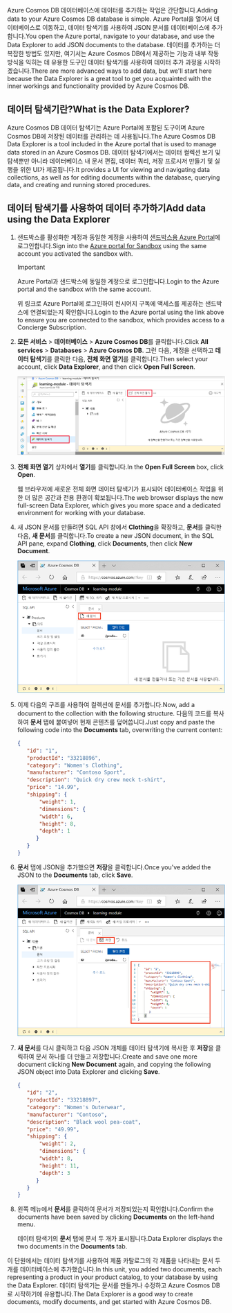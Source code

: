 <span data-ttu-id="18129-101">Azure Cosmos DB 데이터베이스에 데이터를 추가하는 작업은 간단합니다.</span><span class="sxs-lookup"><span data-stu-id="18129-101">Adding data to your Azure Cosmos DB database is simple.</span></span> <span data-ttu-id="18129-102">Azure Portal을 열어서 데이터베이스로 이동하고, 데이터 탐색기를 사용하여 JSON 문서를 데이터베이스에 추가합니다.</span><span class="sxs-lookup"><span data-stu-id="18129-102">You open the Azure portal, navigate to your database, and use the Data Explorer to add JSON documents to the database.</span></span> <span data-ttu-id="18129-103">데이터를 추가하는 더 복잡한 방법도 있지만, 여기서는 Azure Cosmos DB에서 제공하는 기능과 내부 작동 방식을 익히는 데 유용한 도구인 데이터 탐색기를 사용하여 데이터 추가 과정을 시작하겠습니다.</span><span class="sxs-lookup"><span data-stu-id="18129-103">There are more advanced ways to add data, but we'll start here because the Data Explorer is a great tool to get you acquainted with the inner workings and functionality provided by Azure Cosmos DB.</span></span>

## <a name="what-is-the-data-explorer"></a><span data-ttu-id="18129-104">데이터 탐색기란?</span><span class="sxs-lookup"><span data-stu-id="18129-104">What is the Data Explorer?</span></span>
<span data-ttu-id="18129-105">Azure Cosmos DB 데이터 탐색기는 Azure Portal에 포함된 도구이며 Azure Cosmos DB에 저장된 데이터를 관리하는 데 사용됩니다.</span><span class="sxs-lookup"><span data-stu-id="18129-105">The Azure Cosmos DB Data Explorer is a tool included in the Azure portal that is used to manage data stored in an Azure Cosmos DB.</span></span> <span data-ttu-id="18129-106">데이터 탐색기에서는 데이터 컬렉션 보기 및 탐색뿐만 아니라 데이터베이스 내 문서 편집, 데이터 쿼리, 저장 프로시저 만들기 및 실행을 위한 UI가 제공됩니다.</span><span class="sxs-lookup"><span data-stu-id="18129-106">It provides a UI for viewing and navigating data collections, as well as for editing documents within the database, querying data, and creating and running stored procedures.</span></span>

## <a name="add-data-using-the-data-explorer"></a><span data-ttu-id="18129-107">데이터 탐색기를 사용하여 데이터 추가하기</span><span class="sxs-lookup"><span data-stu-id="18129-107">Add data using the Data Explorer</span></span>

1. <span data-ttu-id="18129-108">샌드박스를 활성화한 계정과 동일한 계정을 사용하여 [샌드박스용 Azure Portal](https://portal.azure.com/triplecrownlabs.onmicrosoft.com?azure-portal=true)에 로그인합니다.</span><span class="sxs-lookup"><span data-stu-id="18129-108">Sign into the [Azure portal for Sandbox](https://portal.azure.com/triplecrownlabs.onmicrosoft.com?azure-portal=true) using the same account you activated the sandbox with.</span></span>

    > [!IMPORTANT]
    > <span data-ttu-id="18129-109">Azure Portal과 샌드박스에 동일한 계정으로 로그인합니다.</span><span class="sxs-lookup"><span data-stu-id="18129-109">Login to the Azure portal and the sandbox with the same account.</span></span>
    > 
    > <span data-ttu-id="18129-110">위 링크로 Azure Portal에 로그인하여 컨시어지 구독에 액세스를 제공하는 샌드박스에 연결되었는지 확인합니다.</span><span class="sxs-lookup"><span data-stu-id="18129-110">Login to the Azure portal using the link above to ensure you are connected to the sandbox, which provides access to a Concierge Subscription.</span></span>

1. <span data-ttu-id="18129-111">**모든 서비스** > **데이터베이스** > **Azure Cosmos DB**를 클릭합니다.</span><span class="sxs-lookup"><span data-stu-id="18129-111">Click **All services** > **Databases** > **Azure Cosmos DB**.</span></span> <span data-ttu-id="18129-112">그런 다음, 계정을 선택하고 **데이터 탐색기**를 클릭한 다음, **전체 화면 열기**를 클릭합니다.</span><span class="sxs-lookup"><span data-stu-id="18129-112">Then select your account, click **Data Explorer**, and then click **Open Full Screen**.</span></span>
 
   ![Azure Portal의 데이터 탐색기에서 새 문서 만들기](../media/3-azure-cosmosdb-data-explorer-full-screen.png)

2. <span data-ttu-id="18129-114">**전체 화면 열기** 상자에서 **열기**를 클릭합니다.</span><span class="sxs-lookup"><span data-stu-id="18129-114">In the **Open Full Screen** box, click **Open**.</span></span>

    <span data-ttu-id="18129-115">웹 브라우저에 새로운 전체 화면 데이터 탐색기가 표시되어 데이터베이스 작업을 위한 더 많은 공간과 전용 환경이 확보됩니다.</span><span class="sxs-lookup"><span data-stu-id="18129-115">The web browser displays the new full-screen Data Explorer, which gives you more space and a dedicated environment for working with your database.</span></span>

3. <span data-ttu-id="18129-116">새 JSON 문서를 만들려면 SQL API 창에서 **Clothing**을 확장하고, **문서**를 클릭한 다음, **새 문서**를 클릭합니다.</span><span class="sxs-lookup"><span data-stu-id="18129-116">To create a new JSON document, in the SQL API pane, expand **Clothing**, click **Documents**, then click **New Document**.</span></span>

   ![Azure Portal의 데이터 탐색기에서 새 문서 만들기](../media/3-azure-cosmosdb-data-explorer-new-document.png)

4. <span data-ttu-id="18129-118">이제 다음의 구조를 사용하여 컬렉션에 문서를 추가합니다.</span><span class="sxs-lookup"><span data-stu-id="18129-118">Now, add a document to the collection with the following structure.</span></span> <span data-ttu-id="18129-119">다음의 코드를 복사하여 **문서** 탭에 붙여넣어 현재 콘텐츠를 덮어씁니다.</span><span class="sxs-lookup"><span data-stu-id="18129-119">Just copy and paste the following code into the **Documents** tab, overwriting the current content:</span></span>

     ```json
    {
        "id": "1",
        "productId": "33218896",
        "category": "Women's Clothing",
        "manufacturer": "Contoso Sport",
        "description": "Quick dry crew neck t-shirt",
        "price": "14.99",
        "shipping": {
            "weight": 1,
            "dimensions": {
            "width": 6,
            "height": 8,
            "depth": 1
           }
        }
    }
     ```

5. <span data-ttu-id="18129-120">**문서** 탭에 JSON을 추가했으면 **저장**을 클릭합니다.</span><span class="sxs-lookup"><span data-stu-id="18129-120">Once you've added the JSON to the **Documents** tab, click **Save**.</span></span>

    ![Azure Portal의 데이터 탐색기에서 JSON 데이터를 복사하고 저장을 클릭합니다.](../media/3-azure-cosmosdb-data-explorer-save-document.png)

6. <span data-ttu-id="18129-122">**새 문서**를 다시 클릭하고 다음 JSON 개체를 데이터 탐색기에 복사한 후 **저장**을 클릭하여 문서 하나를 더 만들고 저장합니다.</span><span class="sxs-lookup"><span data-stu-id="18129-122">Create and save one more document clicking **New Document** again, and copying the following JSON object into Data Explorer and clicking **Save**.</span></span>

     ```json
    {
        "id": "2",
        "productId": "33218897",
        "category": "Women's Outerwear",
        "manufacturer": "Contoso",
        "description": "Black wool pea-coat",
        "price": "49.99",
        "shipping": {
            "weight": 2,
            "dimensions": {
            "width": 8,
            "height": 11,
            "depth": 3
           }
        }
    }
     ```

7. <span data-ttu-id="18129-123">왼쪽 메뉴에서 **문서**를 클릭하여 문서가 저장되었는지 확인합니다.</span><span class="sxs-lookup"><span data-stu-id="18129-123">Confirm the documents have been saved by clicking **Documents** on the left-hand menu.</span></span>

    <span data-ttu-id="18129-124">데이터 탐색기의 **문서** 탭에 문서 두 개가 표시됩니다.</span><span class="sxs-lookup"><span data-stu-id="18129-124">Data Explorer displays the two documents in the **Documents** tab.</span></span>

<span data-ttu-id="18129-125">이 단원에서는 데이터 탐색기를 사용하여 제품 카탈로그의 각 제품을 나타내는 문서 두 개를 데이터베이스에 추가했습니다.</span><span class="sxs-lookup"><span data-stu-id="18129-125">In this unit, you added two documents, each representing a product in your product catalog, to your database by using the Data Explorer.</span></span> <span data-ttu-id="18129-126">데이터 탐색기는 문서를 만들거나 수정하고 Azure Cosmos DB로 시작하기에 유용합니다.</span><span class="sxs-lookup"><span data-stu-id="18129-126">The Data Explorer is a good way to create documents, modify documents, and get started with Azure Cosmos DB.</span></span>  

